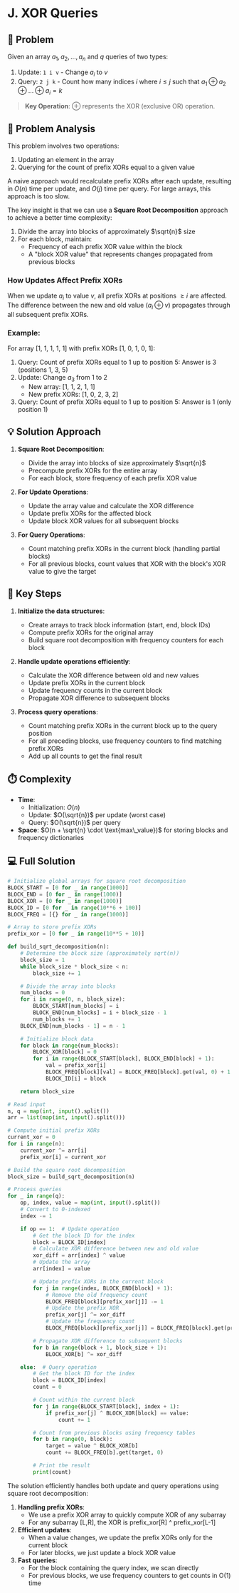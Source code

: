 # J. XOR Queries

## 📝 Problem

Given an array $a_1, a_2, \ldots, a_n$ and $q$ queries of two types:

1. Update: `1 i v` - Change $a_i$ to $v$
2. Query: `2 j k` - Count how many indices $i$ where $i \leq j$ such that $a_1 \oplus a_2 \oplus \ldots \oplus a_i = k$

> **Key Operation**: $\oplus$ represents the XOR (exclusive OR) operation.

## 🧠 Problem Analysis

This problem involves two operations:

1. Updating an element in the array
2. Querying for the count of prefix XORs equal to a given value

A naive approach would recalculate prefix XORs after each update, resulting in $O(n)$ time per update, and $O(j)$ time per query. For large arrays, this approach is too slow.

The key insight is that we can use a **Square Root Decomposition** approach to achieve a better time complexity:

1. Divide the array into blocks of approximately $\sqrt{n}$ size
2. For each block, maintain:
   - Frequency of each prefix XOR value within the block
   - A "block XOR value" that represents changes propagated from previous blocks

### How Updates Affect Prefix XORs

When we update $a_i$ to value $v$, all prefix XORs at positions $\geq i$ are affected. The difference between the new and old value ($a_i \oplus v$) propagates through all subsequent prefix XORs.

### Example:

For array [1, 1, 1, 1, 1] with prefix XORs [1, 0, 1, 0, 1]:

1. Query: Count of prefix XORs equal to 1 up to position 5: Answer is 3 (positions 1, 3, 5)
2. Update: Change $a_3$ from 1 to 2
   - New array: [1, 1, 2, 1, 1]
   - New prefix XORs: [1, 0, 2, 3, 2]
3. Query: Count of prefix XORs equal to 1 up to position 5: Answer is 1 (only position 1)

## 💡 Solution Approach

1. **Square Root Decomposition**:

   - Divide the array into blocks of size approximately $\sqrt{n}$
   - Precompute prefix XORs for the entire array
   - For each block, store frequency of each prefix XOR value

2. **For Update Operations**:

   - Update the array value and calculate the XOR difference
   - Update prefix XORs for the affected block
   - Update block XOR values for all subsequent blocks

3. **For Query Operations**:
   - Count matching prefix XORs in the current block (handling partial blocks)
   - For all previous blocks, count values that XOR with the block's XOR value to give the target

## 🔑 Key Steps

1. **Initialize the data structures**:

   - Create arrays to track block information (start, end, block IDs)
   - Compute prefix XORs for the original array
   - Build square root decomposition with frequency counters for each block

2. **Handle update operations efficiently**:

   - Calculate the XOR difference between old and new values
   - Update prefix XORs in the current block
   - Update frequency counts in the current block
   - Propagate XOR difference to subsequent blocks

3. **Process query operations**:
   - Count matching prefix XORs in the current block up to the query position
   - For all preceding blocks, use frequency counters to find matching prefix XORs
   - Add up all counts to get the final result

## ⏱️ Complexity

- **Time**:
  - Initialization: $O(n)$
  - Update: $O(\sqrt{n})$ per update (worst case)
  - Query: $O(\sqrt{n})$ per query
- **Space**: $O(n + \sqrt{n} \cdot \text{max\_value})$ for storing blocks and frequency dictionaries

## 💻 Full Solution

```python
# Initialize global arrays for square root decomposition
BLOCK_START = [0 for _ in range(1000)]
BLOCK_END = [0 for _ in range(1000)]
BLOCK_XOR = [0 for _ in range(1000)]
BLOCK_ID = [0 for _ in range(10**6 + 100)]
BLOCK_FREQ = [{} for _ in range(1000)]

# Array to store prefix XORs
prefix_xor = [0 for _ in range(10**5 + 10)]

def build_sqrt_decomposition(n):
    # Determine the block size (approximately sqrt(n))
    block_size = 1
    while block_size * block_size < n:
        block_size += 1

    # Divide the array into blocks
    num_blocks = 0
    for i in range(0, n, block_size):
        BLOCK_START[num_blocks] = i
        BLOCK_END[num_blocks] = i + block_size - 1
        num_blocks += 1
    BLOCK_END[num_blocks - 1] = n - 1

    # Initialize block data
    for block in range(num_blocks):
        BLOCK_XOR[block] = 0
        for i in range(BLOCK_START[block], BLOCK_END[block] + 1):
            val = prefix_xor[i]
            BLOCK_FREQ[block][val] = BLOCK_FREQ[block].get(val, 0) + 1
            BLOCK_ID[i] = block

    return block_size

# Read input
n, q = map(int, input().split())
arr = list(map(int, input().split()))

# Compute initial prefix XORs
current_xor = 0
for i in range(n):
    current_xor ^= arr[i]
    prefix_xor[i] = current_xor

# Build the square root decomposition
block_size = build_sqrt_decomposition(n)

# Process queries
for _ in range(q):
    op, index, value = map(int, input().split())
    # Convert to 0-indexed
    index -= 1

    if op == 1:  # Update operation
        # Get the block ID for the index
        block = BLOCK_ID[index]
        # Calculate XOR difference between new and old value
        xor_diff = arr[index] ^ value
        # Update the array
        arr[index] = value

        # Update prefix XORs in the current block
        for j in range(index, BLOCK_END[block] + 1):
            # Remove the old frequency count
            BLOCK_FREQ[block][prefix_xor[j]] -= 1
            # Update the prefix XOR
            prefix_xor[j] ^= xor_diff
            # Update the frequency count
            BLOCK_FREQ[block][prefix_xor[j]] = BLOCK_FREQ[block].get(prefix_xor[j], 0) + 1

        # Propagate XOR difference to subsequent blocks
        for b in range(block + 1, block_size + 1):
            BLOCK_XOR[b] ^= xor_diff

    else:  # Query operation
        # Get the block ID for the index
        block = BLOCK_ID[index]
        count = 0

        # Count within the current block
        for j in range(BLOCK_START[block], index + 1):
            if prefix_xor[j] ^ BLOCK_XOR[block] == value:
                count += 1

        # Count from previous blocks using frequency tables
        for b in range(0, block):
            target = value ^ BLOCK_XOR[b]
            count += BLOCK_FREQ[b].get(target, 0)

        # Print the result
        print(count)
```

The solution efficiently handles both update and query operations using square root decomposition:

1. **Handling prefix XORs**:
   - We use a prefix XOR array to quickly compute XOR of any subarray
   - For any subarray [L,R], the XOR is prefix_xor[R] ^ prefix_xor[L-1]
2. **Efficient updates**:
   - When a value changes, we update the prefix XORs only for the current block
   - For later blocks, we just update a block XOR value
3. **Fast queries**:
   - For the block containing the query index, we scan directly
   - For previous blocks, we use frequency counters to get counts in O(1) time
